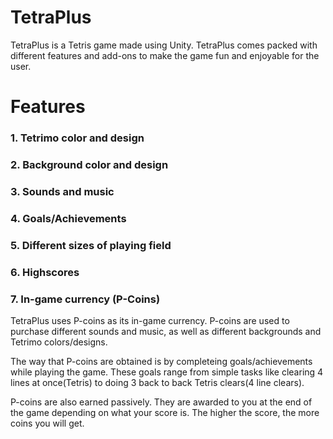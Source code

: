 # TetraPlus
TetraPlus is a Tetris game made using Unity. TetraPlus comes packed with different features and add-ons to make the game fun
and enjoyable for the user. 

# Features
### 1. Tetrimo color and design
### 2. Background color and design
### 3. Sounds and music
### 4. Goals/Achievements
### 5. Different sizes of playing field
### 6. Highscores 
### 7. In-game currency (P-Coins)
TetraPlus uses P-coins as its in-game currency. P-coins are used to purchase different sounds and music, as well as different backgrounds
and Tetrimo colors/designs. 

The way that P-coins are obtained is by completeing goals/achievements while playing the game. These goals range from simple tasks like 
clearing 4 lines at once(Tetris) to doing 3 back to back Tetris clears(4 line clears). 

P-coins are also earned passively. They are awarded to you at the end of the game depending on what your score is. The higher the score,
the more coins you will get.

